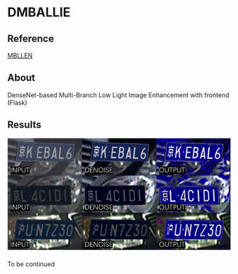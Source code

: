 # DMBALLIE

## Reference
[MBLLEN](https://github.com/Lvfeifan/MBLLEN)

## About
DenseNet-based Multi-Branch Low Light Image Enhancement with frontend (Flask)



## Results

![](figure/example.png)



To be continued

